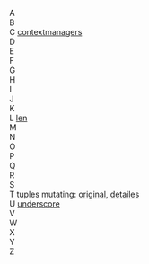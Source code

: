 A  
B  
C [contextmanagers](./code_snippets/C_contextmanagers.py)  
D  
E  
F  
G  
H  
I  
J  
K  
L [len](./code_snippets/L_len.py)  
M  
N  
O  
P  
Q  
R  
S  
T tuples mutating: [original](./code_snippets/T_tuple.py), [detailes](./code_snippets/T_tuple_edited.py)  
U [underscore](./code_snippets/U_underscore.py)  
V  
W  
X  
Y  
Z  
